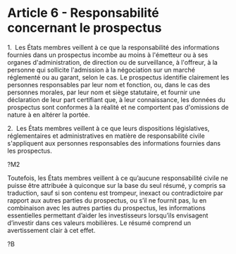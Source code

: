 # Article 6 - Responsabilité concernant le prospectus


1.  Les États membres veillent à ce que la responsabilité des informations fournies dans un prospectus incombe au moins à l'émetteur ou à ses organes d'administration, de direction ou de surveillance, à l'offreur, à la personne qui sollicite l'admission à la négociation sur un marché réglementé ou au garant, selon le cas. Le prospectus identifie clairement les personnes responsables par leur nom et fonction, ou, dans le cas des personnes morales, par leur nom et siège statutaire, et fournir une déclaration de leur part certifiant que, à leur connaissance, les données du prospectus sont conformes à la réalité et ne comportent pas d'omissions de nature à en altérer la portée.

2.  Les États membres veillent à ce que leurs dispositions législatives, réglementaires et administratives en matière de responsabilité civile s'appliquent aux personnes responsables des informations fournies dans les prospectus.

?M2

Toutefois, les États membres veillent à ce qu’aucune responsabilité civile ne puisse être attribuée à quiconque sur la base du seul résumé, y compris sa traduction, sauf si son contenu est trompeur, inexact ou contradictoire par rapport aux autres parties du prospectus, ou s’il ne fournit pas, lu en combinaison avec les autres parties du prospectus, les informations essentielles permettant d’aider les investisseurs lorsqu’ils envisagent d’investir dans ces valeurs mobilières. Le résumé comprend un avertissement clair à cet effet.

?B

